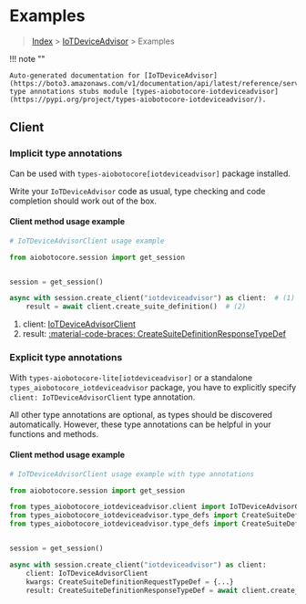# Examples

> [Index](../README.md) > [IoTDeviceAdvisor](./README.md) > Examples

!!! note ""

    Auto-generated documentation for [IoTDeviceAdvisor](https://boto3.amazonaws.com/v1/documentation/api/latest/reference/services/iotdeviceadvisor.html#iotdeviceadvisor)
    type annotations stubs module [types-aiobotocore-iotdeviceadvisor](https://pypi.org/project/types-aiobotocore-iotdeviceadvisor/).

## Client

### Implicit type annotations

Can be used with `types-aiobotocore[iotdeviceadvisor]` package installed.

Write your `IoTDeviceAdvisor` code as usual,
type checking and code completion should work out of the box.



#### Client method usage example

```python
# IoTDeviceAdvisorClient usage example

from aiobotocore.session import get_session


session = get_session()

async with session.create_client("iotdeviceadvisor") as client:  # (1)
    result = await client.create_suite_definition()  # (2)
```

1. client: [IoTDeviceAdvisorClient](./client.md)
2. result: [:material-code-braces: CreateSuiteDefinitionResponseTypeDef](./type_defs.md#createsuitedefinitionresponsetypedef)






### Explicit type annotations

With `types-aiobotocore-lite[iotdeviceadvisor]`
or a standalone `types_aiobotocore_iotdeviceadvisor` package, you have to explicitly specify
`client: IoTDeviceAdvisorClient` type annotation.

All other type annotations are optional, as types should be discovered automatically.
However, these type annotations can be helpful in your functions and methods.


#### Client method usage example

```python
# IoTDeviceAdvisorClient usage example with type annotations

from aiobotocore.session import get_session

from types_aiobotocore_iotdeviceadvisor.client import IoTDeviceAdvisorClient
from types_aiobotocore_iotdeviceadvisor.type_defs import CreateSuiteDefinitionResponseTypeDef
from types_aiobotocore_iotdeviceadvisor.type_defs import CreateSuiteDefinitionRequestTypeDef


session = get_session()

async with session.create_client("iotdeviceadvisor") as client:
    client: IoTDeviceAdvisorClient
    kwargs: CreateSuiteDefinitionRequestTypeDef = {...}
    result: CreateSuiteDefinitionResponseTypeDef = await client.create_suite_definition(**kwargs)
```




